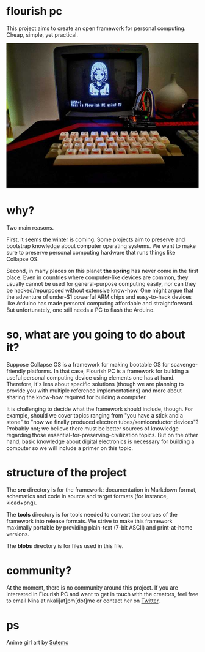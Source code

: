# flourish pc

This project aims to create an open framework for personal computing. Cheap, simple, yet practical.

![alt text](https://github.com/ninakali/flourish-pc/blob/main/blobs/demo.jpg "Demo of the reference implementation")

# why?

Two main reasons.

First, it seems [the winter](http://collapseos.org/why.html) is coming. Some projects aim to preserve and bootstrap knowledge about computer operating systems. We want to make sure to preserve personal computing hardware that runs things like Collapse OS.

Second, in many places on this planet __the spring__ has never come in the first place. Even in countries where computer-like devices are common, they usually cannot be used for general-purpose computing easily, nor can they be hacked/repurposed without extensive know-how. One might argue that the adventure of under-$1 powerful ARM chips and easy-to-hack devices like Arduino has made personal computing affordable and straightforward. But unfortunately, one still needs a PC to flash the Arduino.

# so, what are you going to do about it?

Suppose Collapse OS is a framework for making bootable OS for scavenge-friendly platforms. In that case, Flourish PC is a framework for building a useful personal computing device using elements one has at hand. Therefore, it's less about specific solutions (though we are planning to provide you with multiple reference implementations) and more about sharing the know-how required for building a computer.

It is challenging to decide what the framework should include, though. For example, should we cover topics ranging from "you have a stick and a stone" to "now we finally produced electron tubes/semiconductor devices"? Probably not; we believe there must be better sources of knowledge regarding those essential-for-preserving-civilization topics. But on the other hand, basic knowledge about digital electronics is necessary for building a computer so we will include a primer on this topic.

# structure of the project

The __src__ directory is for the framework: documentation in Markdown format, schematics and code in source and target formats (for instance, kicad+png).

The __tools__ directory is for tools needed to convert the sources of the framework into release formats. We strive to make this framework maximally portable by providing plain-text (7-bit ASCII) and print-at-home versions.

The __blobs__ directory is for files used in this file.

# community?
At the moment, there is no community around this project. If you are interested in Flourish PC and want to get in touch with the creators, feel free to email Nina at nkali[at]pm[dot]me or contact her on [Twitter](https://twitter.com/nina_kali_nina).


# ps
Anime girl art by [Sutemo](https://sutemo.itch.io/female-character)
